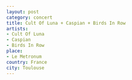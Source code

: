 ```yaml
---
layout: post
category: concert
title: Cult Of Luna + Caspian + Birds In Row
artists: 
- Cult Of Luna
- Caspian
- Birds In Row
place: 
- Le Metronum 
country: France
city: Toulouse
---
```


